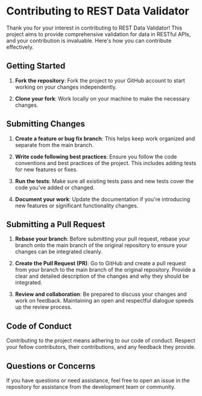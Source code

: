 
# Contributing to REST Data Validator

Thank you for your interest in contributing to REST Data Validator! This project aims to provide comprehensive validation for data in RESTful APIs, and your contribution is invaluable. Here's how you can contribute effectively.

## Getting Started

1. **Fork the repository**: Fork the project to your GitHub account to start working on your changes independently.

2. **Clone your fork**: Work locally on your machine to make the necessary changes.

## Submitting Changes

1. **Create a feature or bug fix branch**: This helps keep work organized and separate from the main branch.

2. **Write code following best practices**: Ensure you follow the code conventions and best practices of the project. This includes adding tests for new features or fixes.

3. **Run the tests**: Make sure all existing tests pass and new tests cover the code you've added or changed.

4. **Document your work**: Update the documentation if you're introducing new features or significant functionality changes.

## Submitting a Pull Request

1. **Rebase your branch**: Before submitting your pull request, rebase your branch onto the main branch of the original repository to ensure your changes can be integrated cleanly.

2. **Create the Pull Request (PR)**: Go to GitHub and create a pull request from your branch to the main branch of the original repository. Provide a clear and detailed description of the changes and why they should be integrated.

3. **Review and collaboration**: Be prepared to discuss your changes and work on feedback. Maintaining an open and respectful dialogue speeds up the review process.

## Code of Conduct

Contributing to the project means adhering to our code of conduct. Respect your fellow contributors, their contributions, and any feedback they provide.

## Questions or Concerns

If you have questions or need assistance, feel free to open an issue in the repository for assistance from the development team or community.
